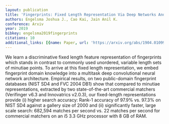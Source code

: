 ```yaml
---
layout: publication
title: 'Fingerprints: Fixed Length Representation Via Deep Networks And Domain Knowledge'
authors: Engelsma Joshua J., Cao Kai, Jain Anil K.
conference: Arxiv
year: 2019
bibkey: engelsma2019fingerprints
citations: 10
additional_links: [{name: Paper, url: 'https://arxiv.org/abs/1904.01099'}]
---
```

We learn a discriminative fixed length feature representation of fingerprints
which stands in contrast to commonly used unordered, variable length sets of
minutiae points. To arrive at this fixed length representation, we embed
fingerprint domain knowledge into a multitask deep convolutional neural network
architecture. Empirical results, on two public-domain fingerprint databases
(NIST SD4 and FVC 2004 DB1) show that compared to minutiae representations,
extracted by two state-of-the-art commercial matchers (Verifinger v6.3 and
Innovatrics v2.0.3), our fixed-length representations provide (i) higher search
accuracy: Rank-1 accuracy of 97.9% vs. 97.3% on NIST SD4 against a gallery size
of 2000 and (ii) significantly faster, large scale search: 682,594 matches per
second vs. 22 matches per second for commercial matchers on an i5 3.3 GHz
processor with 8 GB of RAM.